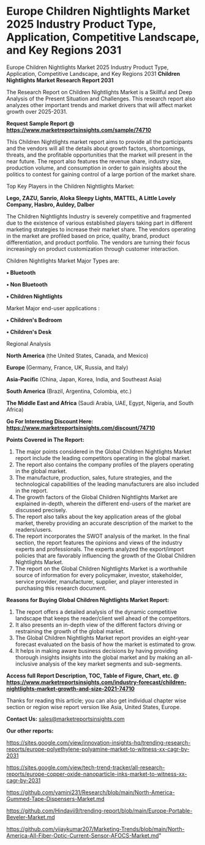 # Europe Children Nightlights Market 2025 Industry Product Type, Application, Competitive Landscape, and Key Regions 2031
 Europe Children Nightlights Market 2025 Industry Product Type, Application, Competitive Landscape, and Key Regions 2031
<strong>Children Nightlights Market Research Report 2031</strong>

The Research Report on Children Nightlights Market is a Skillful and Deep Analysis of the Present Situation and Challenges. This research report also analyzes other important trends and market drivers that will affect market growth over 2025-2031.

<strong>Request Sample Report @ <a href=https://www.marketreportsinsights.com/sample/74710>https://www.marketreportsinsights.com/sample/74710</a></strong>

This Children Nightlights market report aims to provide all the participants and the vendors will all the details about growth factors, shortcomings, threats, and the profitable opportunities that the market will present in the near future. The report also features the revenue share, industry size, production volume, and consumption in order to gain insights about the politics to contest for gaining control of a large portion of the market share.

Top Key Players in the Children Nightlights Market:

<strong>Lego, ZAZU, Sanrio, Aloka Sleepy Lights, MATTEL, A Little Lovely Company, Hasbro, Auldey, Dalber</strong>

The Children Nightlights Industry is severely competitive and fragmented due to the existence of various established players taking part in different marketing strategies to increase their market share. The vendors operating in the market are profiled based on price, quality, brand, product differentiation, and product portfolio. The vendors are turning their focus increasingly on product customization through customer interaction.

Children Nightlights Market Major Types are:

<strong>• Bluetooth

• Non Bluetooth

• Children Nightlights</strong>

Market Major end-user applications :

<strong>• Children&#39;s Bedroom

• Children&#39;s Desk</strong>

Regional Analysis

</u><strong><b>North America</b></strong> (the United States, Canada, and Mexico)

<strong><b>Europe </b></strong>(Germany, France, UK, Russia, and Italy)

<strong><b>Asia-Pacific</b></strong> (China, Japan, Korea, India, and Southeast Asia)

<strong><b>South America</b></strong> (Brazil, Argentina, Colombia, etc.)

<strong><b>The Middle East and Africa</b></strong> (Saudi Arabia, UAE, Egypt, Nigeria, and South Africa)

<strong>Go For Interesting Discount Here: <a href=https://www.marketreportsinsights.com/discount/74710>https://www.marketreportsinsights.com/discount/74710</a></strong>

<strong>Points Covered in The Report:</strong>
<ol>
  <li>The major points considered in the Global Children Nightlights Market report include the leading competitors operating in the global market.</li>
  <li>The report also contains the company profiles of the players operating in the global market.</li>
  <li>The manufacture, production, sales, future strategies, and the technological capabilities of the leading manufacturers are also included in the report.</li>
  <li>The growth factors of the Global Children Nightlights Market are explained in-depth, wherein the different end-users of the market are discussed precisely.</li>
  <li>The report also talks about the key application areas of the global market, thereby providing an accurate description of the market to the readers/users.</li>
  <li>The report incorporates the SWOT analysis of the market. In the final section, the report features the opinions and views of the industry experts and professionals. The experts analyzed the export/import policies that are favorably influencing the growth of the Global Children Nightlights Market.</li>
  <li>The report on the Global Children Nightlights Market is a worthwhile source of information for every policymaker, investor, stakeholder, service provider, manufacturer, supplier, and player interested in purchasing this research document.</li>
</ol>
<strong>Reasons for Buying Global Children Nightlights Market Report:</strong>

<ol>
  <li>The report offers a detailed analysis of the dynamic competitive landscape that keeps the reader/client well ahead of the competitors.</li>
  <li>It also presents an in-depth view of the different factors driving or restraining the growth of the global market.</li>
  <li>The Global Children Nightlights Market report provides an eight-year forecast evaluated on the basis of how the market is estimated to grow.</li>
  <li>It helps in making aware business decisions by having providing thorough insights insights into the global market and by making an all-inclusive analysis of the key market segments and sub-segments.</li>
</ol>
<strong>Access full Report Description, TOC, Table of Figure, Chart, etc. @ <a href=https://www.marketreportsinsights.com/industry-forecast/children-nightlights-market-growth-and-size-2021-74710>https://www.marketreportsinsights.com/industry-forecast/children-nightlights-market-growth-and-size-2021-74710</a></strong>


Thanks for reading this article; you can also get individual chapter wise section or region wise report version like Asia, United States, Europe.

<strong>Contact Us:</strong>
sales@marketreportsinsights.com

<strong>Our other reports:</strong>

<a href=https://sites.google.com/view/innovation-insights-hq/trending-research-reports/europe-polyethylene-polyamine-market-to-witness-xx-cagr-by-2031>https://sites.google.com/view/innovation-insights-hq/trending-research-reports/europe-polyethylene-polyamine-market-to-witness-xx-cagr-by-2031</a>

<a href=https://sites.google.com/view/tech-trend-tracker/all-research-reports/europe-copper-oxide-nanoparticle-inks-market-to-witness-xx-cagr-by-2031>https://sites.google.com/view/tech-trend-tracker/all-research-reports/europe-copper-oxide-nanoparticle-inks-market-to-witness-xx-cagr-by-2031</a>

<a href=https://github.com/yamini231/Research/blob/main/North-America-Gummed-Tape-Dispensers-Market.md>https://github.com/yamini231/Research/blob/main/North-America-Gummed-Tape-Dispensers-Market.md</a>

<a href=https://github.com/Hindavii9/trending-report/blob/main/Europe-Portable-Beveler-Market.md>https://github.com/Hindavii9/trending-report/blob/main/Europe-Portable-Beveler-Market.md</a>

<a href=https://github.com/vijaykumar207/Marketing-Trends/blob/main/North-America-All-Fiber-Optic-Current-Sensor-AFOCS-Market.md>https://github.com/vijaykumar207/Marketing-Trends/blob/main/North-America-All-Fiber-Optic-Current-Sensor-AFOCS-Market.md</a>"
